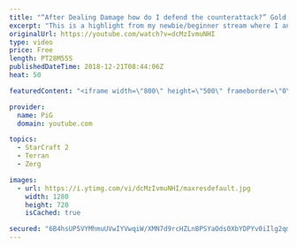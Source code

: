 ```yaml
---
title: "“After Dealing Damage how do I defend the counterattack?” Gold TvZ - Newbie Stream"
excerpt: "This is a highlight from my newbie/beginner stream where I analyse a players replay who struggles vs zerg counterattacks -- Watch live at https://www.twitch.tv/x5_pig"
originalUrl: https://youtube.com/watch?v=dcMzIvmuNHI
type: video
price: Free
length: PT28M55S
publishedDateTime: 2018-12-21T08:44:06Z
heat: 50

featuredContent: "<iframe width=\"800\" height=\"500\" frameborder=\"0\" src=\"https://www.youtube.com/embed/dcMzIvmuNHI\" allow=\"accelerometer; autoplay; encrypted-media; gyroscope; picture-in-picture\" allowfullscreen></iframe>"

provider:
  name: PiG
  domain: youtube.com

topics:
  - StarCraft 2
  - Terran
  - Zerg

images:
  - url: https://i.ytimg.com/vi/dcMzIvmuNHI/maxresdefault.jpg
    width: 1280
    height: 720
    isCached: true

secured: "6B4hsUP5VYMhmuUVwIYVwqiW/XMN7d9rcHZLnBPSYaOds0XbYDPYv0iIlg2qmS11fiMTY0SwyX+R3jRGCSj3ghr2ck1VDxGVfg1JmZiVwQiLirqo2QOZPH3GGFhFn86vHqsBOuonffCnerlCH3DVaDkLarr4qAenq47iw3vyYeymzipUKwVdFrwAggdviQSnZh/7kkYAKUK1ifAE4sUR1X6SVtBdQAuH5JMUI1YXH39OV/E8/IoDiNVoZXFcc9dE4ITNnVcuxF9SIB1c7fOL34JHRSapVDVVs/+rmgpNxvU4M6lnFWRoYV39b1eWo7+Ao0wm2cHzAT6x91wQpcPc48qJAYcZPE6WL+DDYy05408LUK+4s7it6sW4p31ik/U7mj0eqDItpDEpbrrmqf9Aon8pTCRD2PCi62M3Sjdn7hQ=;7Dgcru2xFTAyVbDo62WzDA=="
---
```


